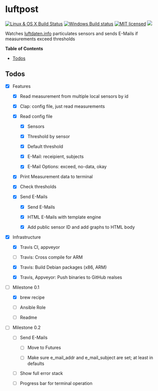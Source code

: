 # luftpost

[![Linux & OS X Build Status](https://img.shields.io/travis/lukaspustina/luftpost.svg?label=Linux%20%26%20OS%20X%20Build%20Status)](https://travis-ci.org/lukaspustina/luftpost) [![Windows Build status](https://img.shields.io/appveyor/ci/lukaspustina/luftpost.svg?label=Windows%20Build%20Status)](https://ci.appveyor.com/project/lukaspustina/luftpost/branch/master) [![MIT licensed](https://img.shields.io/badge/license-MIT-blue.svg?label=License)](./LICENSE) [![](http://meritbadge.herokuapp.com/luftpost)](https://crates.io/crates/luftpost)

Watches [luftdaten.info](http://luftdaten.info) particulates sensors and sends E-Mails if measurements exceed thresholds

<!-- START doctoc generated TOC please keep comment here to allow auto update -->
<!-- DON'T EDIT THIS SECTION, INSTEAD RE-RUN doctoc TO UPDATE -->
**Table of Contents**

- [Todos](#todos)

<!-- END doctoc generated TOC please keep comment here to allow auto update -->

## Todos

* [X] Features

    * [X] Read measurement from multiple local sensors by id

    * [X] Clap: config file, just read measurements

    * [X] Read config file

        * [X] Sensors

        * [X] Threshold by sensor

        * [X] Default threshold

        * [X] E-Mail: receipient, subjects

        * [X] E-Mail Options: exceed, no-data, okay

    * [X] Print Measurement data to terminal

    * [X] Check thresholds

    * [X] Send E-Mails

        * [X] Send E-Mails

        * [X] HTML E-Mails with template engine

        * [X] Add public sensor ID and add graphs to HTML body

* [X] Infrastructure

    * [X] Travis CI, appveyor

    * [ ] Travis: Cross compile for ARM

    * [X] Travis: Build Debian packages (x86, ARM)

    * [X] Travis, Appveyor: Push binaries to GitHub realses

* [ ] Milestone 0.1

    * [X] brew recipe

    * [ ] Ansible Role

    * [ ] Readme

* [ ] Milestone 0.2

    * [ ] Send E-Mails

        * [ ] Move to Futures

        * [ ] Make sure e_mail_addr and e_mail_subject are set; at least in defaults

    * [ ] Show full error stack

    * [ ] Progress bar for terminal operation


